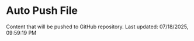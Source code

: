 # Auto Push File

Content that will be pushed to GitHub repository.
Last updated: 07/18/2025, 09:59:19 PM
